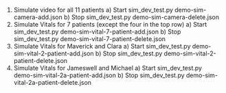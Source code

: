 1. Simulate video for all 11 patients
    a) Start
        sim_dev_test.py demo-sim-camera-add.json
    b) Stop
        sim_dev_test.py demo-sim-camera-delete.json
2. Simulate Vitals for 7 patients (except the four in the top row)
    a) Start
        sim_dev_test.py demo-sim-vital-7-patient-add.json
    b) Stop
        sim_dev_test.py demo-sim-vital-7-patient-delete.json
3. Simulate Vitals for Maverick and Clara
    a) Start
        sim_dev_test.py demo-sim-vital-2-patient-add.json
    b) Stop
        sim_dev_test.py demo-sim-vital-2-patient-delete.json
4. Simulate Vitals for Jameswell and Michael
    a) Start
        sim_dev_test.py demo-sim-vital-2a-patient-add.json
    b) Stop
        sim_dev_test.py demo-sim-vital-2a-patient-delete.json

